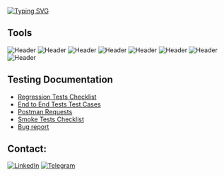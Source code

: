[![Typing SVG](https://readme-typing-svg.demolab.com?font=Fira+Code&size=35&pause=1000&color=7442C8&width=435&lines=QA+ENGINEER)](https://git.io/typing-svg)

## Tools
![Header](https://img.shields.io/badge/Jira-090909?style=for-the-badge&logo=jira&logoColor=136be1)
![Header](https://img.shields.io/badge/Postman-090909?style=for-the-badge&logo=postman&logoColor=f76935)
![Header](https://img.shields.io/badge/Github-090909?style=for-the-badge&logo=github&logoColor=8cc4d7)
![Header](https://img.shields.io/badge/DevTools-090909?style=for-the-badge&logo=googlechrome&logoColor=2674f2)
![Header](https://img.shields.io/badge/Fiddler-090909?style=for-the-badge&logo=fiddler&logoColor=8cc4d7)
![Header](https://img.shields.io/badge/CharlesProxy-090909?style=for-the-badge&logo=charlesproxy&logoColor=8cc4d7)
![Header](https://img.shields.io/badge/Git-090909?style=for-the-badge&logo=git&logoColor=8cc4d7)
![Header](https://img.shields.io/badge/JavaScript-090909?style=for-the-badge&logo=javascript&logoColor=8cc4d7)


## Testing Documentation
- [Regression Tests Checklist](https://docs.google.com/spreadsheets/d/1if6x3bmDIF2NpP6AH_YkGnv7N_JLslZw7rJtpKusqjE/edit?usp=sharing)
- [End to End Tests Test Cases](https://docs.google.com/spreadsheets/d/1ilVkSBrvHxpfMvRM4Z9HH55oGEOE8MvOqnOxkn1mhLo/edit?usp=sharing)
- [Postman Requests](https://github.com/mariavolok/postman)
- [Smoke Tests Checklist](https://docs.google.com/spreadsheets/d/1kywQfHIfmLZ04Rb34ZgHHQAICXlXrupldRb-CPt1k2w/edit?usp=sharing)
- [Bug report](https://docs.google.com/spreadsheets/d/1a2ttIWQCDSU4eQTTp9dlIjfnsiFC9r7dKz6iP8AnyF8/edit?usp=sharing)











## Contact:

[![LinkedIn](https://img.shields.io/badge/-LinkedIn-072ACB?style=for-the-badge&logo=LinkedIn&logoColor=010101)](https://www.linkedin.com/in/maria-volokhovskaia/)
[![Telegram](https://img.shields.io/badge/-Telegram-072ACB?style=for-the-badge&logo=Telegram&logoColor=010101)](https://t.me/mariavolok)


